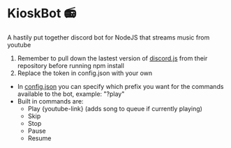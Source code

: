 # KioskBot 📻
A hastily put together discord bot for NodeJS that streams music from youtube

1. Remember to pull down the lastest version of [discord.js](https://github.com/discordjs/discord.js) from their repository before running npm install
2. Replace the token in config.json with your own

- In [config.json](config.json) you can specify which prefix you want for the commands available to the bot, example: "?play"
- Built in commands are:
  - Play {youtube-link} (adds song to queue if currently playing)
  - Skip
  - Stop
  - Pause
  - Resume
